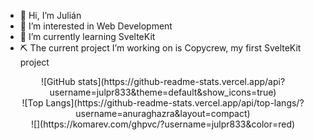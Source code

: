
- 👋 Hi, I’m Julián
- 👀 I’m interested in Web Development
- 🌱 I’m currently learning SvelteKit
- ⛏️ The current project I’m working on is Copycrew, my first SvelteKit project


<center>
![GitHub stats](https://github-readme-stats.vercel.app/api?username=julpr833&theme=default&show_icons=true)
<br>
![Top Langs](https://github-readme-stats.vercel.app/api/top-langs/?username=anuraghazra&layout=compact)
<br>
![](https://komarev.com/ghpvc/?username=julpr833&color=red)
</center>
